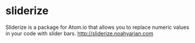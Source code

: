 # sliderize
Sliderize is a package for Atom.io that allows you to replace numeric values in your code with slider bars. http://sliderize.noahyarian.com
